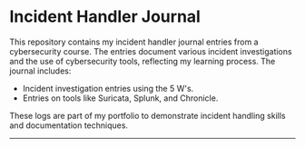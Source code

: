 # Incident Handler Journal

This repository contains my incident handler journal entries from a cybersecurity course. The entries document various incident investigations and the use of cybersecurity tools, reflecting my learning process. The journal includes:

- Incident investigation entries using the 5 W's.
- Entries on tools like Suricata, Splunk, and Chronicle.

These logs are part of my portfolio to demonstrate incident handling skills and documentation techniques.

---

